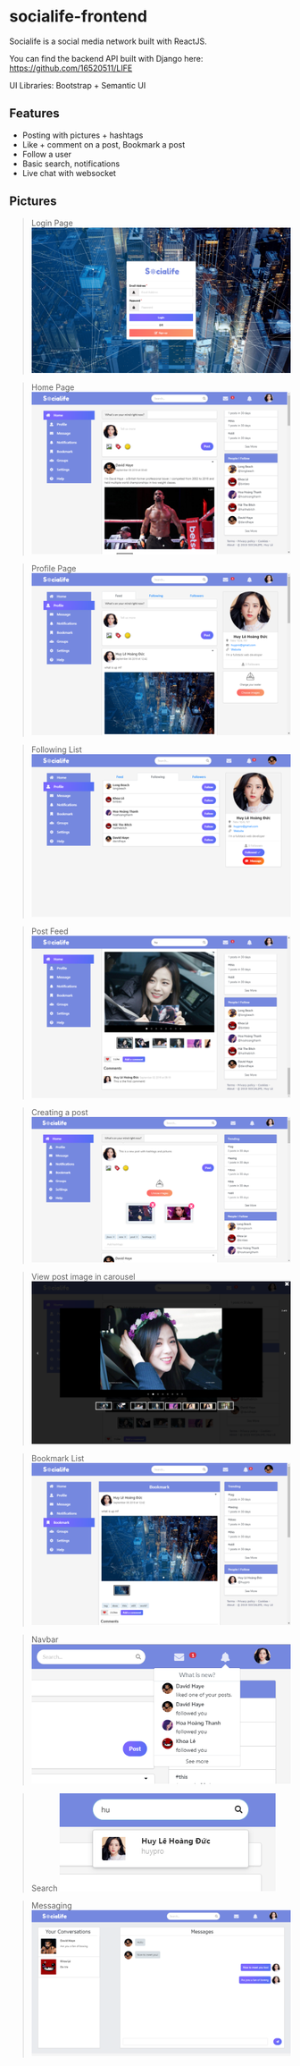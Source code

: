 # socialife-frontend
Socialife is a social media network built with ReactJS.

You can find the backend API built with Django here: https://github.com/16520511/LIFE

UI Libraries: Bootstrap + Semantic UI

Features
-------------
- Posting with pictures + hashtags
- Like + comment on a post, Bookmark a post
- Follow a user
- Basic search, notifications
- Live chat with websocket

Pictures
-------------
> Login Page
![](https://github.com/16520511/socialife/blob/master/images/login.png)

> Home Page
![](https://github.com/16520511/socialife/blob/master/images/home.png)

> Profile Page
![](https://github.com/16520511/socialife/blob/master/images/profile.png)

> Following List
![](https://github.com/16520511/socialife/blob/master/images/following.png)

> Post Feed
![](https://github.com/16520511/socialife/blob/master/images/feed.png)

> Creating a post
![](https://github.com/16520511/socialife/blob/master/images/posting.png)

> View post image in carousel
![](https://github.com/16520511/socialife/blob/master/images/carousel.png)

> Bookmark List
![](https://github.com/16520511/socialife/blob/master/images/bookmark.png)

> Navbar
![](https://github.com/16520511/socialife/blob/master/images/navigation-bar.png)

> Search
![](https://github.com/16520511/socialife/blob/master/images/search.png)

> Messaging
![](https://github.com/16520511/socialife/blob/master/images/message.png)

